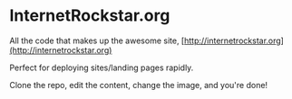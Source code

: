 InternetRockstar.org
================

All the code that makes up the awesome site, [http://internetrockstar.org](http://internetrockstar.org)


Perfect for deploying sites/landing pages rapidly.

Clone the repo, edit the content, change the image, and you're done!